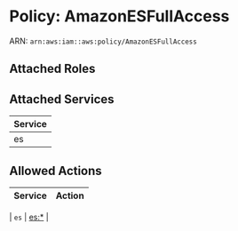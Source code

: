 # Policy: AmazonESFullAccess

ARN: `arn:aws:iam::aws:policy/AmazonESFullAccess`

## Attached Roles

## Attached Services

| Service |
|---------|
| es |

## Allowed Actions

| Service | Action |
|:-------:|--------|

| `es` | [es:*](../actions.md#es:all) |
